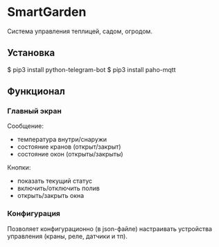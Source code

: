 # SmartGarden
Cистема управления теплицей, садом, огродом.

## Установка
$ pip3 install python-telegram-bot
$ pip3 install paho-mqtt


## Функционал
### Главный экран
Сообщение:
* температура внутри/снаружи
* состояние кранов (открыт/закрыт)
* состояние окон (открыты/закрыты)

Кнопки:
* показать текущий статус
* включить/отключить полив
* открыть/закрыть окна

### Конфигурация
Позволяет конфигурационно (в json-файле) настраивать устройства управления (краны, реле, датчики и тп).

